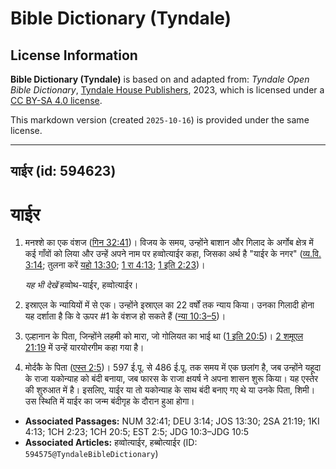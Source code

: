 # Bible Dictionary (Tyndale)

## License Information

**Bible Dictionary (Tyndale)** is based on and adapted from: _Tyndale Open Bible Dictionary_, [Tyndale House Publishers](https://tyndaleopenresources.com/), 2023, which is licensed under a [CC BY-SA 4.0 license](https://creativecommons.org/licenses/by-sa/4.0/legalcode.en).

This markdown version (created `2025-10-16`) is provided under the same license.



--------------------------------

## याईर (id: 594623)

याईर
====

1. मनश्शे का एक वंशज ([गिन 32:41](https://ref.ly/Num32:41))। विजय के समय, उन्होंने बाशान और गिलाद के अर्गोब क्षेत्र में कई गाँवों को लिया और उन्हें अपने नाम पर हव्वोत्याईर कहा, जिसका अर्थ है "याईर के नगर" ([व्य.वि. 3:14](https://ref.ly/Deut3:14); तुलना करें [यहो 13:30](https://ref.ly/Josh13:30); [1 रा 4:13](https://ref.ly/1Kgs4:13); [1 इति 2:23](https://ref.ly/1Chr2:23))।

    *यह भी देखें* हव्वोथ\-याईर, हव्वोत्याईर।

2. इस्राएल के न्यायियों में से एक। उन्होंने इस्राएल का 22 वर्षों तक न्याय किया। उनका गिलादी होना यह दर्शाता है कि वे ऊपर \#1 के वंशज हो सकते हैं ([न्या 10:3–5](https://ref.ly/Judg10:3-Judg10:5))।
3. एल्हानान के पिता, जिन्होंने लहमी को मारा, जो गोलियत का भाई था ([1 इति 20:5](https://ref.ly/1Chr20:5))। [2 शमूएल 21:19](https://ref.ly/2Sam21:19) में उन्हें यारयोरगीम कहा गया है।
4. मोर्दकै के पिता ([एस्त 2:5](https://ref.ly/Esth2:5))। 597 ई.पू. से 486 ई.पू. तक समय में एक छलांग है, जब उन्होंने यहूदा के राजा यकोन्याह को बंदी बनाया, जब फारस के राजा क्षयर्ष ने अपना शासन शुरू किया। यह एस्तेर की शुरुआत में है। इसलिए, याईर या तो यकोन्याह के साथ बंदी बनाए गए थे या उनके पिता, शिमी। उस स्थिति में याईर का जन्म बंदीगृह के दौरान हुआ होगा।

* **Associated Passages:** NUM 32:41; DEU 3:14; JOS 13:30; 2SA 21:19; 1KI 4:13; 1CH 2:23; 1CH 20:5; EST 2:5; JDG 10:3–JDG 10:5
* **Associated Articles:** हव्वोत्याईर, हब्बोत्याईर  (ID: `594575@TyndaleBibleDictionary`)

